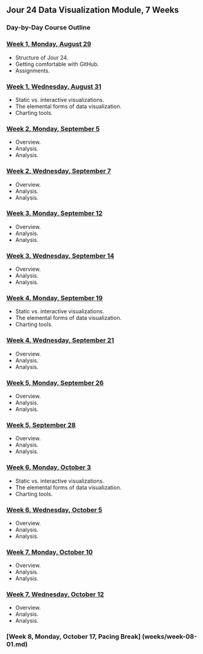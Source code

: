 ## Jour 24 Data Visualization Module, 7 Weeks

### Day-by-Day Course Outline

### [Week 1, Monday, August 29](weeks/week-01-01.md)

- Structure of Jour 24.
- Getting comfortable with GitHub.
- Assignments.

### [Week 1, Wednesday, August 31](weeks/week-01-02.md)

- Static vs. interactive visualizations.
- The elemental forms of data visualization.
- Charting tools.

### [Week 2, Monday, September 5](weeks/week-02-01.md)

- Overview.
- Analysis.
- Analysis.

### [Week 2, Wednesday, September 7](weeks/week-02-02.md)

- Overview.
- Analysis.
- Analysis.

### [Week 3, Monday, September 12](weeks/week-03-01.md)

- Overview.
- Analysis.
- Analysis.

### [Week 3, Wednesday, September 14](weeks/week-03-02.md)

- Overview.
- Analysis.
- Analysis.

### [Week 4, Monday, September 19](weeks/week-04-01.md)

- Static vs. interactive visualizations.
- The elemental forms of data visualization.
- Charting tools.

### [Week 4, Wednesday, September 21](weeks/week-04-02.md)

- Overview.
- Analysis.
- Analysis.

### [Week 5, Monday, September 26](weeks/week-05-01.md)

- Overview.
- Analysis.
- Analysis.

### [Week 5, September 28](weeks/week-05-02.md)

- Overview.
- Analysis.
- Analysis.

### [Week 6, Monday, October 3](weeks/week-06-01.md)

- Static vs. interactive visualizations.
- The elemental forms of data visualization.
- Charting tools.

### [Week 6, Wednesday, October 5](weeks/week-06-02.md)

- Overview.
- Analysis.
- Analysis.

### [Week 7, Monday, October 10](weeks/week-07-01.md)

- Overview.
- Analysis.
- Analysis.

### [Week 7, Wednesday, October 12](weeks/week-07-02.md)

- Overview.
- Analysis.
- Analysis.

### [Week 8, Monday, October 17, Pacing Break] (weeks/week-08-01.md)
